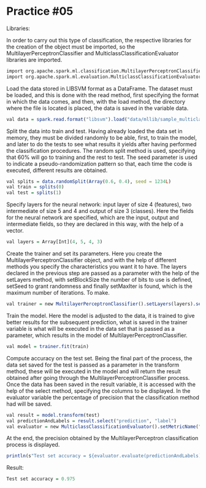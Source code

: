 # Practice #05

Libraries:

In order to carry out this type of classification, the respective libraries for the creation of the object must be imported, so the MultilayerPerceptronClassifier and MulticlassClassificationEvaluator libraries are imported.

```r
import org.apache.spark.ml.classification.MultilayerPerceptronClassifier
import org.apache.spark.ml.evaluation.MulticlassClassificationEvaluator
```

Load the data stored in LIBSVM format as a DataFrame.
The dataset must be loaded, and this is done with the read method, first specifying the format in which the data comes, and then, with the load method, the directory where the file is located is placed, the data is saved in the variable data.

```r
val data = spark.read.format("libsvm").load("data/mllib/sample_multiclass_classification_data.txt")
```

Split the data into train and test.
Having already loaded the data set in memory, they must be divided randomly to be able, first, to train the model, and later to do the tests to see what results it yields after having performed the classification procedures. The random split method is used, specifying that 60% will go to training and the rest to test. The seed parameter is used to indicate a pseudo-randomization pattern so that, each time the code is executed, different results are obtained.

```r
val splits = data.randomSplit(Array(0.6, 0.4), seed = 1234L)
val train = splits(0)
val test = splits(1)
```

Specify layers for the neural network: input layer of size 4 (features), two intermediate of size 5 and 4 and output of size 3 (classes).
Here the fields for the neural network are specified, which are the input, output and intermediate fields, so they are declared in this way, with the help of a vector.

```r
val layers = Array[Int](4, 5, 4, 3)
```

Create the trainer and set its parameters.
Here you create the MultilayerPerceptronClassifier object, and with the help of different methods you specify the characteristics you want it to have. The layers declared in the previous step are passed as a parameter with the help of the setLayers method, with setBlockSize the number of bits to use is defined, setSeed to grant randomness and finally setMaxIter is found, which is the maximum number of iterations. To make.

```r
val trainer = new MultilayerPerceptronClassifier().setLayers(layers).setBlockSize(128).setSeed(1234L).setMaxIter(100)
```

Train the model.
Here the model is adjusted to the data, it is trained to give better results for the subsequent prediction, what is saved in the trainer variable is what will be executed in the data set that is passed as a parameter, which results in the model of MultilayerPerceptronClassifier.

```r
val model = trainer.fit(train)
```

Compute accuracy on the test set.
Being the final part of the process, the data set saved for the test is passed as a parameter in the transform method, these will be executed in the model and will return the result obtained after going through the MultilayerPerceptronClassifier process. Once the data has been saved in the result variable, it is accessed with the help of the select method, specifying the columns to be displayed. In the evaluator variable the percentage of precision that the classification method had will be saved.

```r
val result = model.transform(test)
val predictionAndLabels = result.select("prediction", "label")
val evaluator = new MulticlassClassificationEvaluator().setMetricName("accuracy")
```

At the end, the precision obtained by the MultilayerPerceptron classification process is displayed.

```r
println(s"Test set accuracy = ${evaluator.evaluate(predictionAndLabels)}")
```

Result:

```r
Test set accuracy = 0.975
```
